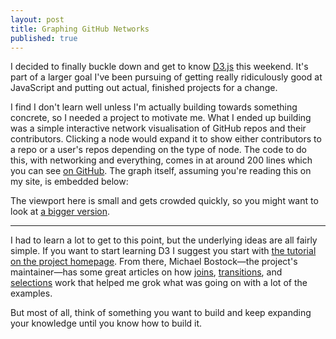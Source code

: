 ```yaml
---
layout: post
title: Graphing GitHub Networks
published: true
---
```


I decided to finally buckle down and get to know [D3.js][d3js] this weekend. It's part of a larger goal I've been pursuing of getting really ridiculously good at JavaScript and putting out actual, finished projects for a change. 

I find I don't learn well unless I'm actually building towards something concrete, so I needed a project to motivate me. What I ended up building was a simple interactive network visualisation of GitHub repos and their contributors. Clicking a node would expand it to show either contributors to a repo or a user's repos depending on the type of node. The code to do this, with networking and everything, comes in at around 200 lines which you can see [on GitHub][repo]. The graph itself, assuming you're reading this on my site, is embedded below:

<div id="gh-graph"></div>

The viewport here is small and gets crowded quickly, so you might want to look at [a bigger version][bigger].

---

I had to learn a lot to get to this point, but the underlying ideas are all fairly simple. If you want to start learning D3 I suggest you start with [the tutorial on the project homepage][d3js]. From there, Michael Bostock—the project's maintainer—has some great articles on how [joins][joins], [transitions][transitions], and [selections][selections] work that helped me grok what was going on with a lot of the examples.

But most of all, think of something you want to build and keep expanding your knowledge until you know how to build it. 

<script src="http://d3js.org/d3.v3.min.js" charset="utf-8"></script>
<script src="/labs/d3/github-graph/main.js"></script>
<link href="/labs/d3/github-graph/main.css" rel="stylesheet" type="text/css">

<script type="text/javascript">

var graph = GitHubGraph()
    .width(640)
    .height(400)
    .repo("AFNetworking/AFNetworking");

d3.select('#gh-graph').call(graph);

</script>

[d3js]: http://d3js.org
[repo]: https://github.com/rpowelll/d3-experiments
[bigger]: http://rpowell.me/labs/d3/github-graph
[joins]: http://bost.ocks.org/mike/join/
[transitions]: http://bost.ocks.org/mike/transition/
[selections]: http://bost.ocks.org/mike/selection/
